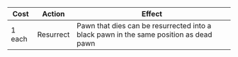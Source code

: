 | Cost   | Action    | Effect                                                                                |
| ------ | --------- | ------------------------------------------------------------------------------------- |
| 1 each | Resurrect | Pawn that dies can be resurrected into a black pawn in the same position as dead pawn |
